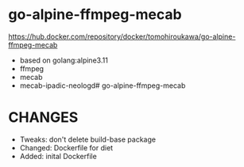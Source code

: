 # go-alpine-ffmpeg-mecab

https://hub.docker.com/repository/docker/tomohiroukawa/go-alpine-ffmpeg-mecab

- based on golang:alpine3.11
- ffmpeg
- mecab
- mecab-ipadic-neologd# go-alpine-ffmpeg-mecab

# CHANGES

- Tweaks: don't delete build-base package
- Changed: Dockerfile for diet
- Added: inital Dockerfile